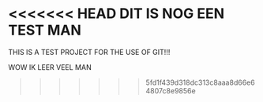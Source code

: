 <<<<<<< HEAD
DIT IS NOG EEN TEST MAN
=======
THIS IS A TEST PROJECT FOR THE USE OF GIT!!!

WOW IK LEER VEEL MAN
>>>>>>> 5fd1f439d318dc313c8aaa8d66e64807c8e9856e
